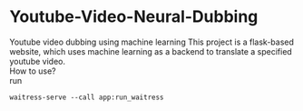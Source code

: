 # Youtube-Video-Neural-Dubbing
Youtube video dubbing using machine learning
This project is a flask-based website, which uses machine learning as a backend to translate a specified youtube video. <br>
How to use? <br>
run 
```
waitress-serve --call app:run_waitress
```
